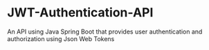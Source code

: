 # JWT-Authentication-API
An API using Java Spring Boot that provides user authentication and authorization using Json Web Tokens  
